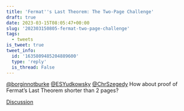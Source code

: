 ```yaml
---
title: 'Fermat''s Last Theorem: The Two-Page Challenge'
draft: true
date: 2023-03-15T08:05:47+00:00
slug: '202303150805-fermat-two-page-challenge'
tags:
  - tweets
is_tweet: true
tweet_info:
  id: '1635809485204889600'
  type: 'reply'
  is_thread: False
---
```




[@borginnotburke](https://x.com/borginnotburke) [@ESYudkowsky](https://x.com/ESYudkowsky) [@ChrSzegedy](https://x.com/ChrSzegedy) How about proof of Fermat’s Last Theorem shorter than 2 pages?

[Discussion](https://x.com/sytelus/status/1635809485204889600)

